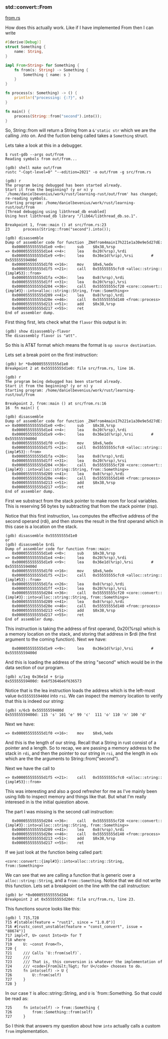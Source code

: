 ### std::convert::From
[from.rs](./src/from.rs)

How does this actually work. Like if I have implemented From then I can write
```rust
#[derive(Debug)]
struct Something {
    name: String,
}

impl From<String> for Something {
    fn from(s: String) -> Something {
        Something { name: s }
    }
}

fn process(s: Something) -> () {
    println!("processing: {:?}", s)
}

fn main() {
    process(String::from("second").into());
}
```
So, String::from will return a String from a `&'static str` which we are the
calling .into on. And the fuction being called takes a `Something` struct.

Lets take a look at this in a debugger.
```console
$ rust-gdb --args out/from 
Reading symbols from out/from...

(gdb) shell make out/from
rustc "-Copt-level=0" "--edition=2021" -o out/from -g src/from.rs

(gdb) r
The program being debugged has been started already.
Start it from the beginning? (y or n) y
`/home/danielbevenius/work/rust/learning-rust/out/from' has changed; re-reading symbols.
Starting program: /home/danielbevenius/work/rust/learning-rust/out/from 
[Thread debugging using libthread_db enabled]
Using host libthread_db library "/lib64/libthread_db.so.1".

Breakpoint 1, from::main () at src/from.rs:23
23	    process(String::from("second").into());

(gdb) disassemble 
Dump of assembler code for function _ZN4from4main17h221e1a30e9e5d27dE:
   0x000055555555d1e0 <+0>:	    sub    $0x38,%rsp
=> 0x000055555555d1e4 <+4>:	    lea    0x20(%rsp),%rdi
   0x000055555555d1e9 <+9>:	    lea    0x36e1d(%rip),%rsi        # 0x55555559400d
   0x000055555555d1f0 <+16>:	mov    $0x6,%edx
   0x000055555555d1f5 <+21>:	call   0x55555555cfc0 <alloc::string::{impl#53}::from>
   0x000055555555d1fa <+26>:	lea    0x8(%rsp),%rdi
   0x000055555555d1ff <+31>:	lea    0x20(%rsp),%rsi
   0x000055555555d204 <+36>:	call   0x55555555cf20 <core::convert::{impl#3}::into<alloc::string::String, from::Something>>
   0x000055555555d209 <+41>:	lea    0x8(%rsp),%rdi
   0x000055555555d20e <+46>:	call   0x55555555d140 <from::process>
   0x000055555555d213 <+51>:	add    $0x38,%rsp
   0x000055555555d217 <+55>:	ret    
End of assembler dump.
```
First thing first, lets check what the `flavor` this output is in:
```console
(gdb) show disassembly-flavor 
The disassembly flavor is "att".
```
So this is AT&T format which means the format is `op source destination`.

Lets set a break point on the first instruction:
```console
(gdb) br *0x000055555555d1e0
Breakpoint 2 at 0x55555555d1e0: file src/from.rs, line 16.

(gdb) r
The program being debugged has been started already.
Start it from the beginning? (y or n) y
Starting program: /home/danielbevenius/work/rust/learning-rust/out/from 

Breakpoint 2, from::main () at src/from.rs:16
16	fn main() {

(gdb) disassemble 
Dump of assembler code for function _ZN4from4main17h221e1a30e9e5d27dE:
=> 0x000055555555d1e0 <+0>:	    sub    $0x38,%rsp
   0x000055555555d1e4 <+4>:	    lea    0x20(%rsp),%rdi
   0x000055555555d1e9 <+9>:	    lea    0x36e1d(%rip),%rsi        # 0x55555559400d
   0x000055555555d1f0 <+16>:	mov    $0x6,%edx
   0x000055555555d1f5 <+21>:	call   0x55555555cfc0 <alloc::string::{impl#53}::from>
   0x000055555555d1fa <+26>:	lea    0x8(%rsp),%rdi
   0x000055555555d1ff <+31>:	lea    0x20(%rsp),%rsi
   0x000055555555d204 <+36>:	call   0x55555555cf20 <core::convert::{impl#3}::into<alloc::string::String, from::Something>>
   0x000055555555d209 <+41>:	lea    0x8(%rsp),%rdi
   0x000055555555d20e <+46>:	call   0x55555555d140 <from::process>
   0x000055555555d213 <+51>:	add    $0x38,%rsp
   0x000055555555d217 <+55>:	ret    
End of assembler dump.
```
First we substract from the stack pointer to make room for local variables. This
is reserving 56 bytes by subtracting that from the stack pointer (rsp).

Notice that this first instruction, `lea` computes the effective address of
the second operand (rdi), and then stores the result in the first operand which
in this case is a location on the stack.
```console
(gdb) disassemble 0x55555555d1e0
or 
(gdb) disassemble $rdi
Dump of assembler code for function from::main:
   0x000055555555d1e0 <+0>:	    sub    $0x38,%rsp
=> 0x000055555555d1e4 <+4>:	    lea    0x20(%rsp),%rdi
   0x000055555555d1e9 <+9>:   	lea    0x36e1d(%rip),%rsi        # 0x55555559400d
   0x000055555555d1f0 <+16>:	mov    $0x6,%edx
   0x000055555555d1f5 <+21>:	call   0x55555555cfc0 <alloc::string::{impl#53}::from>
   0x000055555555d1fa <+26>:	lea    0x8(%rsp),%rdi
   0x000055555555d1ff <+31>:	lea    0x20(%rsp),%rsi
   0x000055555555d204 <+36>:	call   0x55555555cf20 <core::convert::{impl#3}::into<alloc::string::String, from::Something>>
   0x000055555555d209 <+41>:	lea    0x8(%rsp),%rdi
   0x000055555555d20e <+46>:	call   0x55555555d140 <from::process>
   0x000055555555d213 <+51>:	add    $0x38,%rsp
   0x000055555555d217 <+55>:	ret    
End of assembler dump.
```
This instruction is taking the address of first operand, 0x20(%rsp) which is
a memory location on the stack, and storing that address in $rdi (the first
argument to the coming function).
Next we have:
```
   0x000055555555d1e9 <+9>:   	lea    0x36e1d(%rip),%rsi        # 0x55555559400d
```
And this is loading the address of the string "second" which would be in the
data section of our program.
```console
(gdb) x/1xg 0x36e1d + $rip
0x55555559400d:	0x6f53646e6f636573
```
Notice that is the lea instruction loads the address which is the left-most
value `0x55555559400d` into `rsi`.
We can inspect the memory location to verify that this is indeed our string:
```console
(gdb) x/6cb 0x55555559400d
0x55555559400d:	115 's'	101 'e'	99 'c'	111 'o'	110 'n'	100 'd'
```
Next we have:
```
=> 0x000055555555d1f0 <+16>:	mov    $0x6,%edx
```
And this is the length of our string. Recall that a String in rust consist
of a pointer and a length.
So to recap, we are passing a memory address to the stack in `rdi`, and then
the pointer to our string in `rsi`, and the length in `edx` which are the the
arguments to String::from("second").

Next we have the call to 
```console
=> 0x000055555555d1f5 <+21>:	call   0x55555555cfc0 <alloc::string::{impl#53}::from>
```
This was interesting and also a good refresher for me as I've mainly been using
lldb to inspect memory and things like that. But what I'm really interesed in
is the initial quiestion above. 

The part I was missing is the second call instruction:
```console
   0x000055555555d204 <+36>:	call   0x55555555cf20 <core::convert::{impl#3}::into<alloc::string::String, from::Something>>
   0x000055555555d209 <+41>:	lea    0x8(%rsp),%rdi
   0x000055555555d20e <+46>:	call   0x55555555d140 <from::process>
   0x000055555555d213 <+51>:	add    $0x38,%rsp
   0x000055555555d217 <+55>:	ret    
```
If we just look at the function being called part:
```
<core::convert::{impl#3}::into<alloc::string::String, from::Something>>
```
We can see that we are calling a function that is generic over a
`alloc::string::String`, and a `from::Something`.
Notice that we did not write this function. Lets set a breakpoint on the line
with the call instruction:
```console
(gdb) br *0x000055555555d204
Breakpoint 2 at 0x55555555d204: file src/from.rs, line 23.
```
This functions source looks like this:
```console
(gdb) l 715,728
715	#[stable(feature = "rust1", since = "1.0.0")]
716	#[rustc_const_unstable(feature = "const_convert", issue = "88674")]
717	impl<T, U> const Into<U> for T
718	where
719	    U: ~const From<T>,
720	{
721	    /// Calls `U::from(self)`.
722	    ///
723	    /// That is, this conversion is whatever the implementation of
724	    /// <code>[From]&lt;T&gt; for U</code> chooses to do.
725	    fn into(self) -> U {
726	        U::from(self)
727	    }
728	}
```
In our case `T` is alloc::string::String, and `U` is `from::Something. So that
could be read as:
```console
725	    fn into(self) -> from::Something {
726	        from::Something::from(self)
727	    }
```
So I think that answers my question about how `into` actually calls a custom
`from` implementation.

